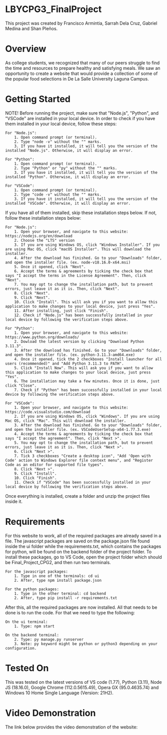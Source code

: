 # LBYCPG3_FinalProject
This project was created by Francisco Armintia, Sarrah Dela Cruz, Gabriel Medina and Shan Pleños.

# Overview
As college students, we recognized that many of our peers struggle to find the time and resources to prepare healthy and satisfying meals. We saw an opportunity to create a website that would provide a collection of some of the popular food selections in De La Salle University Laguna Campus.

# Getting Started
NOTE! Before running the project, make sure that "Node.js", "Python", and "VSCode" are installed in your local device. In order to check if you have them installed in your local device, follow these steps:

    For "Node.js":
        1. Open command prompt (or terminal).
        2. Type "node -v" without the "" marks. 
        3. If you have it installed, it will tell you the version of the installed "Node.js". Otherwise, it will display an error.
    
    For "Python":
        1. Open command prompt (or terminal).
        2. Type "Python" or "py" without the "" marks.
        3. If you have it installed, it will tell you the version of the installed "Python". Otherwise, it will display an error.

    For "VSCode":
        1. Open command prompt (or terminal).
        2. Type "code -v" without the "" marks.
        3. If you have it installed, it will tell you the version of the installed "VSCode". Otherwise, it will display an error.

If you have all of them installed, skip these installation steps below. If not, follow these installation steps below:

    For "Node.js":
        1. Open your browser, and navigate to this website: https://nodejs.org/en/download
        2. Choose the "LTS" version
        3. If you are using Windows OS, click "Windows Installer". If you are using Mac OS, click "macOS Installer". This will download the installer.
        4. After the download has finished. Go to your "Downloads" folder, and open the installer file. (ex. node-v18.16.0-x64.msi)
        5. Once it opened, click "Next".
        6. Accept the terms & agreements by ticking the check box that says "I accept the terms in the License Agreement". Then, click "Next".
        7. You may opt to change the installation path, but to prevent errors, just leave it as it is. Then, click "Next".
        8. Click "Next".
        9. Click "Next".
        10. Click "Install". This will ask you if you want to allow this application to make changes to your local device, just press "Yes".
        11. After installing, just click "Finish".
        12. Check if "Node.js" has been successfully installed in your local device by following the verification steps above.

    For "Python":
        1. Open your browser, and navigate to this website: https://www.python.org/downloads/
        2. Dowload the latest version by clicking "Download Python 3.11.3".
        3. After the download has finished. Go to your "Downloads" folder, and open the installer file. (ex. python-3.11.3-amd64.exe)
        4. Once it opened, tick the 2 checkboxes "Install launcher for all users (recommended)" and "Add Python 3.11.3 to PATH".
        5. Click "Install Now". This will ask you if you want to allow this application to make changes to your local device, just press "Yes".
        6. The installation may take a few minutes. Once it is done, just click "Close".
        7. Check if "Python" has been successfully installed in your local device by following the verification steps above.

    For "VSCode":
        1. Open your browser, and navigate to this website: https://code.visualstudio.com/download
        2. If you are using Windows OS, click "Windows". If you are using Mac OS, click "Mac". This will download the installer.
        3. After the download has finished. Go to your "Downloads" folder, and open the installer file. (ex. VSCodeUserSetup-x64-1.77.3.exe)
        4. Accept the terms & agreements by ticking the check box that says "I accept the agreement". Then, click "Next >".
        5. You may opt to change the installation path, but to prevent errors, just leave it as it is. Then, click "Next >".
        6. Click "Next >".
        7. Tick 3 checkboxes "Create a desktop icon", "Add 'Open with Code' action to Windows Explorer file context menu", and "Register Code as an editor for supported file types".
        8. Click "Next >".
        9. Click "Install".
        10. Click "Finish".
        11. Check if "VSCode" has been successfully installed in your local device by following the verification steps above.

Once everything is installed, create a folder and unzip the project files inside it.

# Requirements
For this website to work, all of the required packages are already saved in a file. The javascript packages are saved on the package.json file found inside the ui folder while the requirements.txt, which contains the packages for python, will be found on the backend folder of the project folder. To install these packages, go to VS Code, open the project folder which should be Final_Project_CPG2, and then run two terminals.

    For the javascript packages:
        1. Type in one of the terminals: cd ui
        2. After, type npm install package.json
    
    For the python packages:
        1. Type in the other terminal: cd backend
        2. After, type pip install -r requirements.txt

After this, all the required packages are now installed. All that needs to be done is to run the code. For that we need to type the following:
    
    On the ui terminal:
        1. Type: npm start
    
    On the backend terminal:
        2. Type: py manage.py runserver
        3. Note: py keyword might be python or python3 depending on your configuration.
        
# Tested On
This was tested on the latest versions of VS code (1.77), Python (3.11), Node JS (18.16.0), Google Chrome (112.0.5615.49), Opera GX (95.0.4635.74) and Windows 10 Home Single Language (Version: 21H2).

# Video Demonstration
The link below provides the video demonstration of the website:




